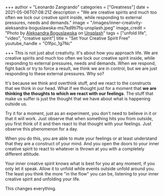 +++
author = "Leonardo Zangrando"
categories = ["Greatness"]
date = 2021-05-06T07:08:21Z
description = "We are creative spirits and much too often we lock our creative spirit inside, while responding to external pressures, needs and demands."
image = "/images/inner-creativity-aleksandra-boguslawska-ms7kd9ti7fq-unsplash.jpeg"
image_credit = "Photo by [Aleksandra Boguslawska](https://unsplash.com/@aleksandraboguslawska?utm_source=unsplash&utm_medium=referral&utm_content=creditCopyText) on [Unsplash](https://unsplash.com/s/photos/path?utm_source=unsplash&utm_medium=referral&utm_content=creditCopyText)"
tags = ["unfold life", "video", "creative spirit"]
title = "Set Your Creative Spirit Free"
youtube_handle = "O1fpc_1g7Nc"

+++
This is not just abut creativity. It's about how you approach life. We are creative spirits and much too often we lock our creative spirit inside, while responding to external pressures, needs and demands. When we respond, fight back or try to force a result, we think we are in control, but we are just responding to these external pressures. Why so?

It's because we think and overthink stuff, and we react to the constructs that we think in our head. What if we thought just for a moment that **we are thinking the thoughts to which we react with our feelings**. The stuff that make us suffer is just the thought that we have about what is happening outside us. 

Try it for a moment, just as an experiment, you don't need to believe in it or that it will work. Just observe that when something hits you from outside, you first think of it and then react to that thought with your feelings. Just observe this phenomenon for a day.

When you do this, you are able to mute your feelings or at least understand that they are a construct of your mind. And you open the doors to your inner creative spirit to react to whatever is thrown at you with a completely different attitude. 

Your inner creative spirit knows what is best for you at any moment, if you only let it speak. Allow it to unfold while events outside unfold around you. The least you think the more "in the flow" you can be, listening to your inner creative spirit and unfolding your life.

This changes everything.

